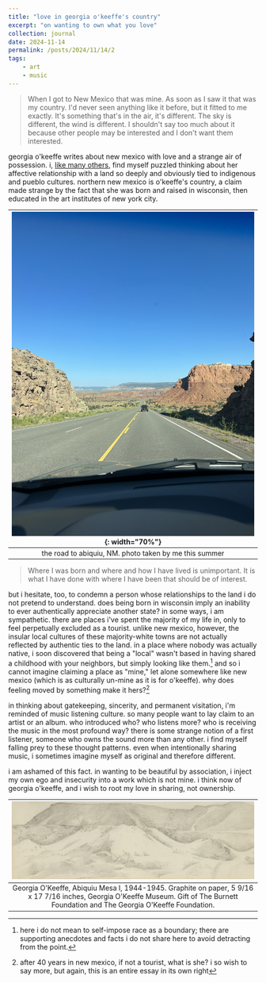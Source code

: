 ```yaml
---
title: "love in georgia o'keeffe's country"
excerpt: "on wanting to own what you love"
collection: journal
date: 2024-11-14
permalink: /posts/2024/11/14/2
tags:
    - art
    - music
---
```


> When I got to New Mexico that was mine. As soon as I saw it that was my country. I'd never seen anything like it before, but it fitted to me exactly. It's something that's in the air, it's different. The sky is different, the wind is different. I shouldn't say too much about it because other people may be interested and I don't want them interested.

georgia o'keeffe writes about new mexico with love and a strange air of possession. i, [like many others](https://www.metmuseum.org/perspectives/revisiting-okeeffe-country-faraway-nearby), find myself puzzled thinking about her affective relationship with a land so deeply and obviously tied to indigenous and pueblo cultures. northern new mexico is o'keeffe's country, a claim made strange by the fact that she was born and raised in wisconsin, then educated in the art institutes of new york city. 

|!["abiquiu"](/images/journal_images/2024-11-14_1.jpg "abiquiu"){: width="70%"}|
|:--:|
|the road to abiquiu, NM. photo taken by me this summer|

> Where I was born and where and how I have lived is unimportant. It is what I have done with where I have been that should be of interest.

but i hesitate, too, to condemn a person whose relationships to the land i do not pretend to understand. does being born in wisconsin imply an inability to ever authentically appreciate another state? in some ways, i am sympathetic. there are places i've spent the majority of my life in, only to feel perpetually excluded as a tourist. unlike new mexico, however, the insular local cultures of these majority-white towns are not actually reflected by authentic ties to the land. in a place where nobody was actually native, i soon discovered that being a "local" wasn't based in having shared a childhood with your neighbors, but simply looking like them.[^1] and so i cannot imagine claiming a place as "mine," let alone somewhere like new mexico (which is as culturally un-mine as it is for o'keeffe). why does feeling moved by something make it hers?[^2]

in thinking about gatekeeping, sincerity, and permanent visitation, i'm reminded of music listening culture. so many people want to lay claim to an artist or an album. who introduced who? who listens more? who is receiving the music in the most profound way? there is some strange notion of a first listener, someone who owns the sound more than any other. i find myself falling prey to these thought patterns. even when intentionally sharing music, i sometimes imagine myself as original and therefore different.

i am ashamed of this fact. in wanting to be beautiful by association, i inject my own ego and insecurity into a work which is not mine. i think now of georgia o'keeffe, and i wish to root my love in sharing, not ownership.

|!["Abiquiu Mesa I"](/images/journal_images/2024-11-14_2.png "Abiquiu Mesa I")|
|:--:|
| Georgia O'Keeffe, Abiquiu Mesa I, 1944-1945. Graphite on paper, 5 9/16 x 17 7/16 inches, Georgia O'Keeffe Museum. Gift of The Burnett Foundation and The Georgia O'Keeffe Foundation.|


[^1]: here i do not mean to self-impose race as a boundary; there are supporting anecdotes and facts i do not share here to avoid detracting from the point. 

[^2]: after 40 years in new mexico, if not a tourist, what is she? i so wish to say more, but again, this is an entire essay in its own right
